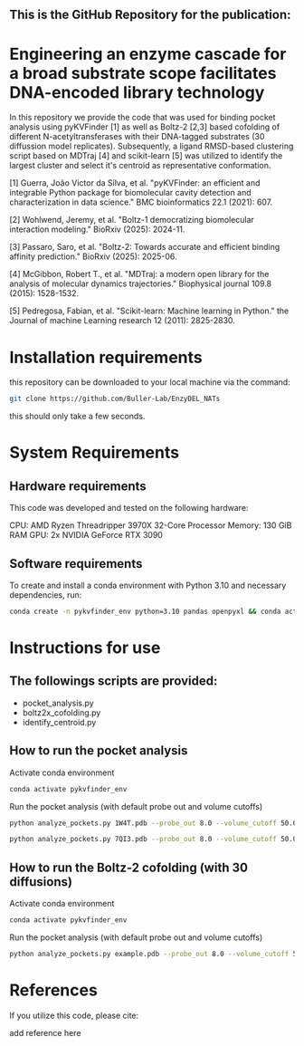 ## This is the GitHub Repository for the publication: 

# Engineering an enzyme cascade for a broad substrate scope facilitates DNA-encoded library technology

In this repository we provide the code that was used for binding pocket analysis using pyKVFinder [1] as well as Boltz-2 [2,3] based cofolding of different N-acetyltransferases with their DNA-tagged substrates (30 diffussion model replicates). Subsequently, a ligand RMSD-based clustering script based on MDTraj [4] and scikit-learn [5] was utilized to identify the largest cluster and select it's centroid as representative conformation.

[1] Guerra, João Victor da Silva, et al. "pyKVFinder: an efficient and integrable Python package for biomolecular cavity detection and characterization in data science." BMC bioinformatics 22.1 (2021): 607.

[2] Wohlwend, Jeremy, et al. "Boltz-1 democratizing biomolecular interaction modeling." BioRxiv (2025): 2024-11.

[3] Passaro, Saro, et al. "Boltz-2: Towards accurate and efficient binding affinity prediction." BioRxiv (2025): 2025-06.

[4] McGibbon, Robert T., et al. "MDTraj: a modern open library for the analysis of molecular dynamics trajectories." Biophysical journal 109.8 (2015): 1528-1532.

[5] Pedregosa, Fabian, et al. "Scikit-learn: Machine learning in Python." the Journal of machine Learning research 12 (2011): 2825-2830.

# Installation requirements

this repository can be downloaded to your local machine via the command:
```bash
git clone https://github.com/Buller-Lab/EnzyDEL_NATs
```
this should only take a few seconds.

# System Requirements

## Hardware requirements

This code was developed and tested on the following hardware:

CPU: AMD Ryzen Threadripper 3970X 32-Core Processor
Memory: 130 GiB RAM
GPU: 2x NVIDIA GeForce RTX 3090

## Software requirements
To create and install a conda environment with Python 3.10 and necessary dependencies, run:
```bash
conda create -n pykvfinder_env python=3.10 pandas openpyxl && conda activate pykvfinder_env && pip install pyKVFinder
```
# Instructions for use
## The followings scripts are provided:
- pocket_analysis.py 
- boltz2x_cofolding.py
- identify_centroid.py
## How to run the pocket analysis
Activate conda environment
```bash
conda activate pykvfinder_env
```
Run the pocket analysis (with default probe out and volume cutoffs)
```bash
python analyze_pockets.py 1W4T.pdb --probe_out 8.0 --volume_cutoff 50.0
```
```bash
python analyze_pockets.py 7QI3.pdb --probe_out 8.0 --volume_cutoff 50.0
```
## How to run the Boltz-2 cofolding (with 30 diffusions)
Activate conda environment
```bash
conda activate pykvfinder_env
```
Run the pocket analysis (with default probe out and volume cutoffs)
```bash
python analyze_pockets.py example.pdb --probe_out 8.0 --volume_cutoff 50.0
```
# References

If you utilize this code, please cite:

add reference here
